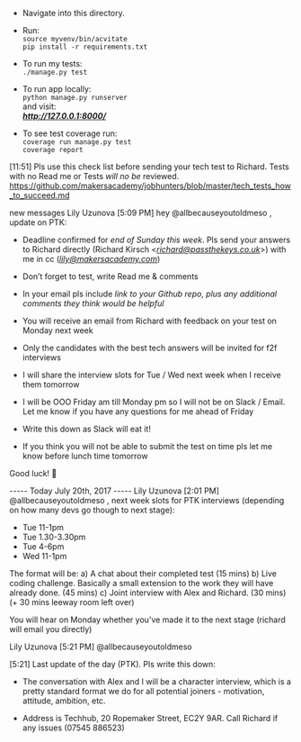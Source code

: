 * Navigate into this directory.
* Run:        
  ```source myvenv/bin/acvitate```        
  ```pip install -r requirements.txt```
* To run my tests:  
  ```./manage.py test```
* To run app locally:     
  ```python manage.py runserver```   
  and visit:   
  ***http://127.0.0.1:8000/***

* To see test coverage run:  
  ```coverage run manage.py test```   
  ```coverage report```

[11:51]
Pls use this check list before sending your tech test to Richard. Tests with no Read me or Tests *will no be* reviewed.
https://github.com/makersacademy/jobhunters/blob/master/tech_tests_how_to_succeed.md


new messages
Lily Uzunova
[5:09 PM]
hey @allbecauseyoutoldmeso , update on PTK:
- Deadline confirmed for *end of Sunday this week*. Pls send your answers to Richard directly (Richard Kirsch <*richard@passthekeys.co.uk*>) with me in cc (*lily@makersacademy.com*)
- Don’t forget to test, write Read me & comments
- In your email pls include *link to your Github repo, plus any additional comments they think would be helpful*
- You will receive an email from Richard with feedback on your test on Monday next week
- Only the candidates with the best tech answers will be invited for f2f interviews
- I will share the interview slots for Tue / Wed next week when I receive them tomorrow
- I will be OOO Friday am till Monday pm so I will not be on Slack / Email. Let me know if you have any questions for me ahead of Friday

- Write this down as Slack will eat it!

- If you think you will not be able to submit the test on time pls let me know before lunch time tomorrow

Good luck! :slightly_smiling_face:



----- Today July 20th, 2017 -----
Lily Uzunova
[2:01 PM]
@allbecauseyoutoldmeso , next week slots for PTK interviews (depending on how many devs go though to next stage):

* Tue 11-1pm
* Tue 1.30-3.30pm
* Tue 4-6pm
* Wed 11-1pm

The format will be:
a) A chat about their completed test (15 mins)
b) Live coding challenge. Basically a small extension to the work they will have already done. (45 mins)
c) Joint interview with Alex and Richard. (30 mins)
(+ 30 mins leeway room left over)

You will hear on Monday whether you’ve made it to the next stage (richard will email you directly)


Lily Uzunova [5:21 PM]
@allbecauseyoutoldmeso


[5:21]
Last update of the day (PTK). Pls write this down:

- The conversation with Alex and I will be a character interview, which is a pretty standard format we do for all potential joiners - motivation, attitude, ambition, etc.

- Address is Techhub, 20 Ropemaker Street, EC2Y 9AR. Call Richard if any issues (07545 886523)
